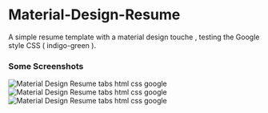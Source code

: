 # Material-Design-Resume
A simple resume template with a material design touche , testing the Google style CSS ( indigo-green ).

### Some Screenshots
![Material Design Resume tabs html css google](https://user-images.githubusercontent.com/24621701/28880041-a67c554c-7758-11e7-8c3c-462c70e63c1d.png)
![Material Design Resume tabs html css google](https://user-images.githubusercontent.com/24621701/28880038-a5e9ee14-7758-11e7-81ae-3c11054f1a27.png)
![Material Design Resume tabs html css google](https://user-images.githubusercontent.com/24621701/28880040-a63362c4-7758-11e7-8145-59bded68c3ce.png)

